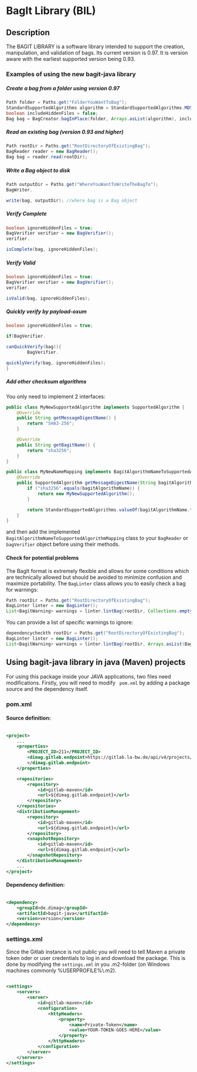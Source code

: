 # BagIt Library (BIL)

## Description

The BAGIT LIBRARY is a software library intended to support the creation,
manipulation, and validation of bags. Its current version is 0.97. It is version aware with the earliest
supported version being 0.93.

### Examples of using the new bagit-java library

##### Create a bag from a folder using version 0.97

```java
Path folder = Paths.get("FolderYouWantToBag");
StandardSupportedAlgorithms algorithm = StandardSupportedAlgorithms.MD5;
boolean includeHiddenFiles = false;
Bag bag = BagCreator.bagInPlace(folder, Arrays.asList(algorithm), includeHiddenFiles);
```

##### Read an existing bag (version 0.93 and higher)

```java
Path rootDir = Paths.get("RootDirectoryOfExistingBag");
BagReader reader = new BagReader();
Bag bag = reader.read(rootDir);
```

##### Write a Bag object to disk

```java
Path outputDir = Paths.get("WhereYouWantToWriteTheBagTo");
BagWriter.

write(bag, outputDir); //where bag is a Bag object
```

##### Verify Complete

```java
boolean ignoreHiddenFiles = true;
BagVerifier verifier = new BagVerifier();
verifier.

isComplete(bag, ignoreHiddenFiles);
```

##### Verify Valid

```java
boolean ignoreHiddenFiles = true;
BagVerifier verifier = new BagVerifier();
verifier.

isValid(bag, ignoreHiddenFiles);
```

##### Quickly verify by payload-oxum

```java
boolean ignoreHiddenFiles = true;

if(BagVerifier.

canQuickVerify(bag)){
        BagVerifier.

quicklyVerify(bag, ignoreHiddenFiles);
}
```

##### Add other checksum algorithms

You only need to implement 2 interfaces:

```java
public class MyNewSupportedAlgorithm implements SupportedAlgorithm {
    @Override
    public String getMessageDigestName() {
        return "SHA3-256";
    }

    @Override
    public String getBagitName() {
        return "sha3256";
    }
}

public class MyNewNameMapping implements BagitAlgorithmNameToSupportedAlgorithmMapping {
    @Override
    public SupportedAlgorithm getMessageDigestName(String bagitAlgorithmName) {
        if ("sha3256".equals(bagitAlgorithmName)) {
            return new MyNewSupportedAlgorithm();
        }

        return StandardSupportedAlgorithms.valueOf(bagitAlgorithmName.toUpperCase());
    }
}
```

and then add the implemented `BagitAlgorithmNameToSupportedAlgorithmMapping`
class to your `BagReader` or `bagVerifier` object before using their methods.

#### Check for potential problems

The BagIt format is extremely flexible and allows for some conditions which are
technically allowed but should be avoided to minimize confusion and maximize
portability. The `BagLinter` class allows you to easily check a bag for
warnings:

```java
Path rootDir = Paths.get("RootDirectoryOfExistingBag");
BagLinter linter = new BagLinter();
List<BagitWarning> warnings = linter.lintBag(rootDir, Collections.emptyList());
```

You can provide a list of specific warnings to ignore:

```java
dependencycheckth rootDir = Paths.get("RootDirectoryOfExistingBag");
BagLinter linter = new BagLinter();
List<BagitWarning> warnings = linter.lintBag(rootDir, Arrays.asList(BagitWarning.OLD_BAGIT_VERSION);
```

## Using bagit-java library in java (Maven) projects

For using this package inside your JAVA applications, two files need modifications. Firstly, you will need to modify ```
pom.xml``` by adding a package source and the dependency itself.

### pom.xml

#### Source definition:

```xml

<project>
    ...
    <properties>
        <PROJECT_ID>211</PROJECT_ID>
        <dimag.gitlab.endpoint>https://gitlab.la-bw.de/api/v4/projects/${PROJECT_ID}/packages/maven
        </dimag.gitlab.endpoint>
    </properties>

    <repositories>
        <repository>
            <id>gitlab-maven</id>
            <url>${dimag.gitlab.endpoint}</url>
        </repository>
    </repositories>
    <distributionManagement>
        <repository>
            <id>gitlab-maven</id>
            <url>${dimag.gitlab.endpoint}</url>
        </repository>
        <snapshotRepository>
            <id>gitlab-maven</id>
            <url>${dimag.gitlab.endpoint}</url>
        </snapshotRepository>
    </distributionManagement>
    ...
</project>
```

#### Dependency definition:

```xml

<dependency>
    <groupId>de.dimag</groupId>
    <artifactId>bagit-java</artifactId>
    <version>version</version>
</dependency>
```

### settings.xml

Since the Gitlab instance is not public you will need to tell Maven a private token oder or user credentials to log in
and download the package. This is done by modifying the ```settings.xml``` in you .m2-folder (on Windows machines
commonly
%USERPROFILE%\\.m2).

```xml

<settings>
    <servers>
        <server>
            <id>gitlab-maven</id>
            <configuration>
                <httpHeaders>
                    <property>
                        <name>Private-Token</name>
                        <value>YOUR-TOKEN-GOES-HERE</value>
                    </property>
                </httpHeaders>
            </configuration>
        </server>
    </servers>
</settings>
```
